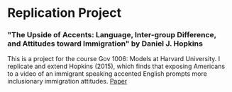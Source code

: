 # Replication Project

### "The Upside of Accents: Language, Inter-group Difference, and Attitudes toward Immigration" by Daniel J. Hopkins

This is a project for the course Gov 1006: Models at Harvard University. I replicate and extend Hopkins (2015), which finds that exposing Americans to a video of an immigrant speaking accented English prompts more inclusionary immigration attitudes. [Paper](https://www.cambridge.org/core/journals/british-journal-of-political-science/article/the-upside-of-accents-language-inter-group-difference-and-attitudes-toward-immigration/1257EDE239B29A2B927FFF7857A25CDC)

